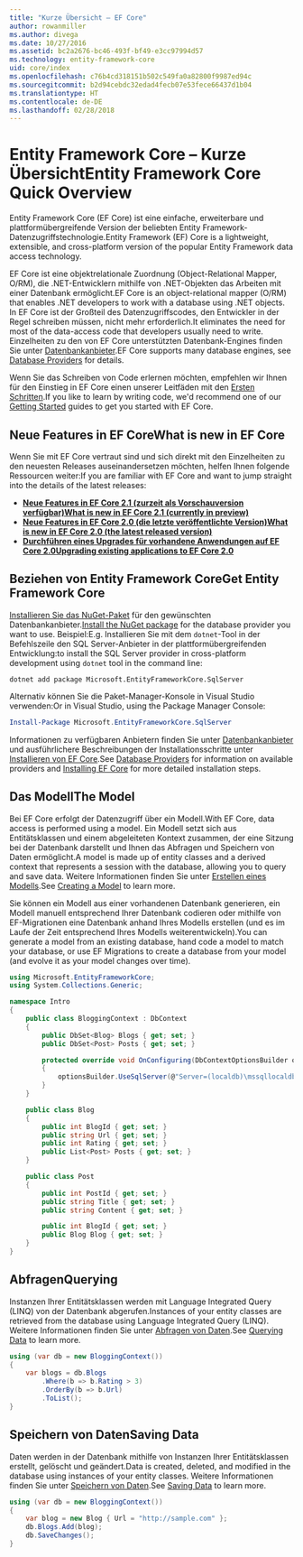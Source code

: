 ```yaml
---
title: "Kurze Übersicht – EF Core"
author: rowanmiller
ms.author: divega
ms.date: 10/27/2016
ms.assetid: bc2a2676-bc46-493f-bf49-e3cc97994d57
ms.technology: entity-framework-core
uid: core/index
ms.openlocfilehash: c76b4cd318151b502c549fa0a82800f9987ed94c
ms.sourcegitcommit: b2d94cebdc32edad4fecb07e53fece66437d1b04
ms.translationtype: HT
ms.contentlocale: de-DE
ms.lasthandoff: 02/28/2018
---
```

# <a name="entity-framework-core-quick-overview"></a><span data-ttu-id="3bbf0-102">Entity Framework Core – Kurze Übersicht</span><span class="sxs-lookup"><span data-stu-id="3bbf0-102">Entity Framework Core Quick Overview</span></span>

<span data-ttu-id="3bbf0-103">Entity Framework Core (EF Core) ist eine einfache, erweiterbare und plattformübergreifende Version der beliebten Entity Framework-Datenzugriffstechnologie.</span><span class="sxs-lookup"><span data-stu-id="3bbf0-103">Entity Framework (EF) Core is a lightweight, extensible, and cross-platform version of the popular Entity Framework data access technology.</span></span>

<span data-ttu-id="3bbf0-104">EF Core ist eine objektrelationale Zuordnung (Object-Relational Mapper, O/RM), die .NET-Entwicklern mithilfe von .NET-Objekten das Arbeiten mit einer Datenbank ermöglicht.</span><span class="sxs-lookup"><span data-stu-id="3bbf0-104">EF Core is an object-relational mapper (O/RM) that enables .NET developers to work with a database using .NET objects.</span></span> <span data-ttu-id="3bbf0-105">In EF Core ist der Großteil des Datenzugriffscodes, den Entwickler in der Regel schreiben müssen, nicht mehr erforderlich.</span><span class="sxs-lookup"><span data-stu-id="3bbf0-105">It eliminates the need for most of the data-access code that developers usually need to write.</span></span> <span data-ttu-id="3bbf0-106">Einzelheiten zu den von EF Core unterstützten Datenbank-Engines finden Sie unter [Datenbankanbieter](providers/index.md).</span><span class="sxs-lookup"><span data-stu-id="3bbf0-106">EF Core supports many database engines, see [Database Providers](providers/index.md) for details.</span></span>

<span data-ttu-id="3bbf0-107">Wenn Sie das Schreiben von Code erlernen möchten, empfehlen wir Ihnen für den Einstieg in EF Core einen unserer Leitfäden mit den [Ersten Schritten](get-started/index.md).</span><span class="sxs-lookup"><span data-stu-id="3bbf0-107">If you like to learn by writing code, we'd recommend one of our [Getting Started](get-started/index.md) guides to get you started with EF Core.</span></span>

## <a name="what-is-new-in-ef-core"></a><span data-ttu-id="3bbf0-108">Neue Features in EF Core</span><span class="sxs-lookup"><span data-stu-id="3bbf0-108">What is new in EF Core</span></span>

<span data-ttu-id="3bbf0-109">Wenn Sie mit EF Core vertraut sind und sich direkt mit den Einzelheiten zu den neuesten Releases auseinandersetzen möchten, helfen Ihnen folgende Ressourcen weiter:</span><span class="sxs-lookup"><span data-stu-id="3bbf0-109">If you are familiar with EF Core and want to jump straight into the details of the latest releases:</span></span>

- <span data-ttu-id="3bbf0-110">**[Neue Features in EF Core 2.1 (zurzeit als Vorschauversion verfügbar)](xref:core/what-is-new/ef-core-2.1)**</span><span class="sxs-lookup"><span data-stu-id="3bbf0-110">**[What is new in EF Core 2.1 (currently in preview)](xref:core/what-is-new/ef-core-2.1)**</span></span>
- <span data-ttu-id="3bbf0-111">**[Neue Features in EF Core 2.0 (die letzte veröffentlichte Version)](xref:core/what-is-new/ef-core-2.0)**</span><span class="sxs-lookup"><span data-stu-id="3bbf0-111">**[What is new in EF Core 2.0 (the latest released version)](xref:core/what-is-new/ef-core-2.0)**</span></span>
- <span data-ttu-id="3bbf0-112">**[Durchführen eines Upgrades für vorhandene Anwendungen auf EF Core 2.0](xref:core/miscellaneous/1x-2x-upgrade)**</span><span class="sxs-lookup"><span data-stu-id="3bbf0-112">**[Upgrading existing applications to EF Core 2.0](xref:core/miscellaneous/1x-2x-upgrade)**</span></span>


## <a name="get-entity-framework-core"></a><span data-ttu-id="3bbf0-113">Beziehen von Entity Framework Core</span><span class="sxs-lookup"><span data-stu-id="3bbf0-113">Get Entity Framework Core</span></span>

<span data-ttu-id="3bbf0-114">[Installieren Sie das NuGet-Paket](https://docs.nuget.org/ndocs/quickstart/use-a-package) für den gewünschten Datenbankanbieter.</span><span class="sxs-lookup"><span data-stu-id="3bbf0-114">[Install the NuGet package](https://docs.nuget.org/ndocs/quickstart/use-a-package) for the database provider you want to use.</span></span> <span data-ttu-id="3bbf0-115">Beispiel:</span><span class="sxs-lookup"><span data-stu-id="3bbf0-115">E.g.</span></span> <span data-ttu-id="3bbf0-116">Installieren Sie mit dem `dotnet`-Tool in der Befehlszeile den SQL Server-Anbieter in der plattformübergreifenden Entwicklung:</span><span class="sxs-lookup"><span data-stu-id="3bbf0-116">to install the SQL Server provider in cross-platform development using `dotnet` tool in the command line:</span></span>

``` Console
dotnet add package Microsoft.EntityFrameworkCore.SqlServer
```

<span data-ttu-id="3bbf0-117">Alternativ können Sie die Paket-Manager-Konsole in Visual Studio verwenden:</span><span class="sxs-lookup"><span data-stu-id="3bbf0-117">Or in Visual Studio, using the Package Manager Console:</span></span>

``` PowerShell
Install-Package Microsoft.EntityFrameworkCore.SqlServer
```
<span data-ttu-id="3bbf0-118">Informationen zu verfügbaren Anbietern finden Sie unter [Datenbankanbieter](providers/index.md) und ausführlichere Beschreibungen der Installationsschritte unter [Installieren von EF Core](get-started/install/index.md).</span><span class="sxs-lookup"><span data-stu-id="3bbf0-118">See [Database Providers](providers/index.md) for information on available providers and [Installing EF Core](get-started/install/index.md) for more detailed installation steps.</span></span>

## <a name="the-model"></a><span data-ttu-id="3bbf0-119">Das Modell</span><span class="sxs-lookup"><span data-stu-id="3bbf0-119">The Model</span></span>

<span data-ttu-id="3bbf0-120">Bei EF Core erfolgt der Datenzugriff über ein Modell.</span><span class="sxs-lookup"><span data-stu-id="3bbf0-120">With EF Core, data access is performed using a model.</span></span> <span data-ttu-id="3bbf0-121">Ein Modell setzt sich aus Entitätsklassen und einem abgeleiteten Kontext zusammen, der eine Sitzung bei der Datenbank darstellt und Ihnen das Abfragen und Speichern von Daten ermöglicht.</span><span class="sxs-lookup"><span data-stu-id="3bbf0-121">A model is made up of entity classes and a derived context that represents a session with the database, allowing you to query and save data.</span></span> <span data-ttu-id="3bbf0-122">Weitere Informationen finden Sie unter [Erstellen eines Modells](modeling/index.md).</span><span class="sxs-lookup"><span data-stu-id="3bbf0-122">See [Creating a Model](modeling/index.md) to learn more.</span></span>

<span data-ttu-id="3bbf0-123">Sie können ein Modell aus einer vorhandenen Datenbank generieren, ein Modell manuell entsprechend Ihrer Datenbank codieren oder mithilfe von EF-Migrationen eine Datenbank anhand Ihres Modells erstellen (und es im Laufe der Zeit entsprechend Ihres Modells weiterentwickeln).</span><span class="sxs-lookup"><span data-stu-id="3bbf0-123">You can generate a model from an existing database, hand code a model to match your database, or use EF Migrations to create a database from your model (and evolve it as your model changes over time).</span></span>

``` csharp
using Microsoft.EntityFrameworkCore;
using System.Collections.Generic;

namespace Intro
{
    public class BloggingContext : DbContext
    {
        public DbSet<Blog> Blogs { get; set; }
        public DbSet<Post> Posts { get; set; }

        protected override void OnConfiguring(DbContextOptionsBuilder optionsBuilder)
        {
            optionsBuilder.UseSqlServer(@"Server=(localdb)\mssqllocaldb;Database=MyDatabase;Trusted_Connection=True;");
        }
    }

    public class Blog
    {
        public int BlogId { get; set; }
        public string Url { get; set; }
        public int Rating { get; set; }
        public List<Post> Posts { get; set; }
    }

    public class Post
    {
        public int PostId { get; set; }
        public string Title { get; set; }
        public string Content { get; set; }

        public int BlogId { get; set; }
        public Blog Blog { get; set; }
    }
}
```

## <a name="querying"></a><span data-ttu-id="3bbf0-124">Abfragen</span><span class="sxs-lookup"><span data-stu-id="3bbf0-124">Querying</span></span>

<span data-ttu-id="3bbf0-125">Instanzen Ihrer Entitätsklassen werden mit Language Integrated Query (LINQ) von der Datenbank abgerufen.</span><span class="sxs-lookup"><span data-stu-id="3bbf0-125">Instances of your entity classes are retrieved from the database using Language Integrated Query (LINQ).</span></span> <span data-ttu-id="3bbf0-126">Weitere Informationen finden Sie unter [Abfragen von Daten](querying/index.md).</span><span class="sxs-lookup"><span data-stu-id="3bbf0-126">See [Querying Data](querying/index.md) to learn more.</span></span>

``` csharp
using (var db = new BloggingContext())
{
    var blogs = db.Blogs
        .Where(b => b.Rating > 3)
        .OrderBy(b => b.Url)
        .ToList();
}
```

## <a name="saving-data"></a><span data-ttu-id="3bbf0-127">Speichern von Daten</span><span class="sxs-lookup"><span data-stu-id="3bbf0-127">Saving Data</span></span>

<span data-ttu-id="3bbf0-128">Daten werden in der Datenbank mithilfe von Instanzen Ihrer Entitätsklassen erstellt, gelöscht und geändert.</span><span class="sxs-lookup"><span data-stu-id="3bbf0-128">Data is created, deleted, and modified in the database using instances of your entity classes.</span></span> <span data-ttu-id="3bbf0-129">Weitere Informationen finden Sie unter [Speichern von Daten](saving/index.md).</span><span class="sxs-lookup"><span data-stu-id="3bbf0-129">See [Saving Data](saving/index.md) to learn more.</span></span>

``` csharp
using (var db = new BloggingContext())
{
    var blog = new Blog { Url = "http://sample.com" };
    db.Blogs.Add(blog);
    db.SaveChanges();
}
```
